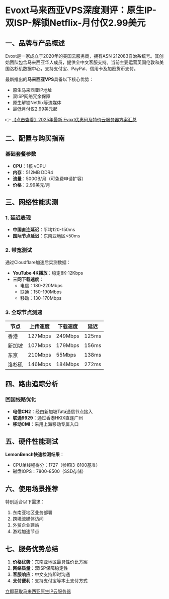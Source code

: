 # Evoxt马来西亚VPS深度测评：原生IP-双ISP-解锁Netflix-月付仅2.99美元

## 一、品牌与产品概述

Evoxt是一家成立于2020年的美国云服务商，拥有ASN 212083自治系统号。其创始团队包含马来西亚华人成员，提供全中文客服支持。当前主要运营英国伦敦和美国洛杉矶数据中心，支持支付宝、PayPal、信用卡及加密货币支付。

最新推出的**马来西亚VPS**具备以下核心优势：
- 原生马来西亚IP地址
- 双ISP网络冗余保障
- 原生解锁Netflix等流媒体
- 最低月付仅2.99美元起

👉 [【点击查看】2025年最新 Evoxt优惠码及特价云服务器方案汇总](https://bit.ly/evoxt)

## 二、配置与购买指南

### 基础套餐参数
- **CPU**：1核 vCPU
- **内存**：512MB DDR4
- **流量**：500GB/月（可免费申请扩容）
- **价格**：2.99美元/月

## 三、网络性能实测

### 1. 延迟表现
- **中国直连延迟**：平均120-150ms
- **国际节点延迟**：东南亚地区<50ms

### 2. 带宽测试
通过Cloudflare加速后实测数据：
- **YouTube 4K播放**：稳定8K-12Kbps
- **三网下载速度**：
  - 电信：180-220Mbps
  - 联通：150-190Mbps 
  - 移动：130-170Mbps

### 3. 全球节点测速
| 节点        | 上传速度    | 下载速度    | 延迟   |
|-------------|------------|------------|--------|
| 香港        | 127Mbps    | 249Mbps    | 125ms  |
| 新加坡      | 107Mbps    | 179Mbps    | 156ms  |
| 东京        | 210Mbps    | 55Mbps     | 138ms  |
| 洛杉矶      | 146Mbps    | 184Mbps    | 272ms  |

## 四、路由追踪分析

### 回国线路优化
- **电信CN2**：经由新加坡Tata通信节点接入
- **联通9929**：通过香港HKIX直连广州
- **移动CMI**：采用上海移动专属入口

## 五、硬件性能测试

**LemonBench快速检测结果**：
- CPU单线程得分：1727（参照i3-8100基准）
- 磁盘IOPS：7800-8500（SSD存储）

## 六、使用场景推荐

特别适合以下需求：
1. 东南亚地区业务部署
2. 跨境流媒体访问
3. 外贸企业建站
4. 游戏加速节点

## 七、服务优势总结

1. **价格优势**：东南亚地区最具性价比方案
2. **网络质量**：双ISP保障稳定性
3. **客服响应**：中文支持即时沟通
4. **支付便利**：支持支付宝等本土支付方式

[立即获取马来西亚原生IP云服务器](https://bit.ly/evoxt)